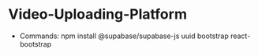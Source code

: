 # Video-Uploading-Platform

- Commands:
   npm install @supabase/supabase-js uuid bootstrap react-bootstrap